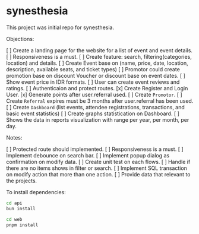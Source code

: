 # synesthesia

This project was initial repo for synesthesia.

Objections:


[ ] Create a landing page for the website for a list of event and event details.
[ ] Responsiveness is a must.
[ ] Create feature: search, filtering(categories, location) and details.
[ ] Create Event base on (name, price, date, location, description, available seats, and ticket types)
[ ] Promotor could create promotion base on discount Voucher or discount base on event dates.
[ ] Show event price in IDR formats.
[ ] User can create event reviews and ratings.
[ ] Authenticaion and protect routes.
[x] Create Register and Login User.
[x] Generate points after user.referral used.
[ ] Create `Promotor`.
[ ] Create `Referral` expires must be 3 months after user.referral has been used.
[ ] Create `Dashboard` (list events, attendee registrations, transactions, and basic event statistics)
[ ] Create graphs statistication on Dashboard.
[ ] Shows the data in reports visualization with range per year, per month, per day.


Notes:


[ ] Protected route should implemented.
[ ] Responsiveness is a must.
[ ] Implement debounce on search bar.
[ ] Implement popup dialog as confirmation on modify data.
[ ] Create unit test on each flows.
[ ] Handle if there are no items shows in filter or search.
[ ] Implement SQL transaction on modify action that more than one action.
[ ] Provide data that relevant to the projects.


To install dependencies:

```bash api
cd api
bun install
```

```bash web
cd web
pnpm install
```
